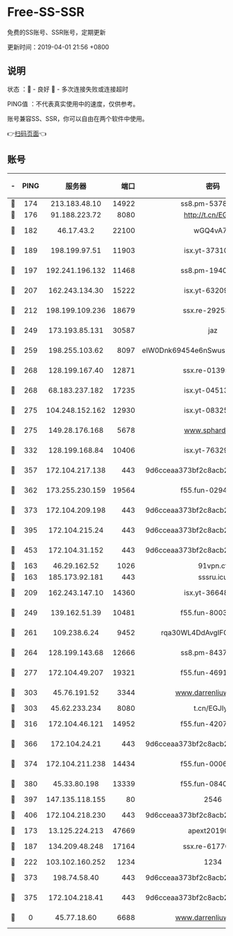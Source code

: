 # Free-SS-SSR

免费的SS账号、SSR账号，定期更新

更新时间：2019-04-01 21:56 +0800

## 说明

状态     ：🙂 - 良好 🙁 - 多次连接失败或连接超时

PING值   ：不代表真实使用中的速度，仅供参考。

账号兼容SS、SSR，你可以自由在两个软件中使用。

👉[扫码页面](https://liesauer.github.io/Free-SS-SSR/)👈

## 账号

|-|PING|服务器|端口|密码|加密方式|区域|
|:----:|:----:|:-----:|-----:|:----:|:----:|:----:|
|🙂|174|213.183.48.10|14922|ss8.pm-53780440|rc4-md5|RU|
|🙂|176|91.188.223.72|8080|http://t.cn/EGJIyrl|rc4-md5|RU|
|🙂|182|46.17.43.2|22100|wGQ4vA7D|aes-256-gcm|RU|
|🙂|189|198.199.97.51|11903|isx.yt-37310797|aes-256-cfb|US|
|🙂|197|192.241.196.132|11468|ss8.pm-19408003|aes-256-cfb|US|
|🙂|207|162.243.134.30|15222|isx.yt-63209256|aes-256-cfb|US|
|🙂|212|198.199.109.236|18679|ssx.re-29253059|aes-256-cfb|US|
|🙂|249|173.193.85.131|30587|jaz|aes-256-cfb|US|
|🙂|259|198.255.103.62|8097|eIW0Dnk69454e6nSwuspv9DmS201tQ0D|aes-256-cfb|US|
|🙂|268|128.199.167.40|12871|ssx.re-01395180|aes-256-cfb|SG|
|🙂|268|68.183.237.182|17235|isx.yt-04513721|aes-256-cfb|SG|
|🙂|275|104.248.152.162|12930|isx.yt-08325106|aes-256-cfb|SG|
|🙂|275|149.28.176.168|5678|www.sphard.com|aes-256-cfb|SG|
|🙂|332|128.199.168.84|10406|isx.yt-76329980|aes-256-cfb|SG|
|🙂|357|172.104.217.138|443|9d6cceaa373bf2c8acb22e60b6a58be6|aes-256-cfb|US|
|🙂|362|173.255.230.159|19564|f55.fun-02945742|aes-256-cfb|US|
|🙂|373|172.104.209.198|443|9d6cceaa373bf2c8acb22e60b6a58be6|aes-256-cfb|US|
|🙂|395|172.104.215.24|443|9d6cceaa373bf2c8acb22e60b6a58be6|aes-256-cfb|US|
|🙂|453|172.104.31.152|443|9d6cceaa373bf2c8acb22e60b6a58be6|aes-256-cfb|US|
|🙂|163|46.29.162.52|1026|91vpn.cf|rc4-md5|RU|
|🙂|163|185.173.92.181|443|sssru.icu|rc4-md5|RU|
|🙂|209|162.243.147.10|14360|isx.yt-36648150|aes-256-cfb|US|
|🙂|249|139.162.51.39|10481|f55.fun-80039996|aes-256-cfb|SG|
|🙂|261|109.238.6.24|9452|rqa30WL4DdAvgIFG6Fs3znzTa|aes-256-cfb|FR|
|🙂|264|128.199.143.68|12666|ss8.pm-84377090|aes-256-cfb|SG|
|🙂|277|172.104.49.207|19321|f55.fun-46918016|aes-256-cfb|SG|
|🙂|303|45.76.191.52|3344|www.darrenliuwei.com|aes-256-cfb|AU|
|🙂|303|45.62.233.234|8080|t.cn/EGJIyrl|rc4-md5|CA|
|🙂|316|172.104.46.121|14952|f55.fun-42074925|aes-256-cfb|SG|
|🙂|366|172.104.24.21|443|9d6cceaa373bf2c8acb22e60b6a58be6|aes-256-cfb|US|
|🙂|374|172.104.211.238|14434|f55.fun-00068712|aes-256-cfb|US|
|🙂|380|45.33.80.198|13339|f55.fun-08407406|aes-256-cfb|US|
|🙂|397|147.135.118.155|80|2546|chacha20|US|
|🙂|406|172.104.218.230|443|9d6cceaa373bf2c8acb22e60b6a58be6|aes-256-cfb|US|
|🙁|173|13.125.224.213|47669|apext2019001|chacha20|KR|
|🙁|187|134.209.48.248|17164|ssx.re-61770990|aes-256-cfb|US|
|🙁|222|103.102.160.252|1234|1234|rc4-md5|JP|
|🙁|373|198.74.58.40|443|9d6cceaa373bf2c8acb22e60b6a58be6|aes-256-cfb|US|
|🙁|375|172.104.218.41|443|9d6cceaa373bf2c8acb22e60b6a58be6|aes-256-cfb|US|
|🙁|0|45.77.18.60|6688|www.darrenliuwei.com|aes-256-cfb|JP|
